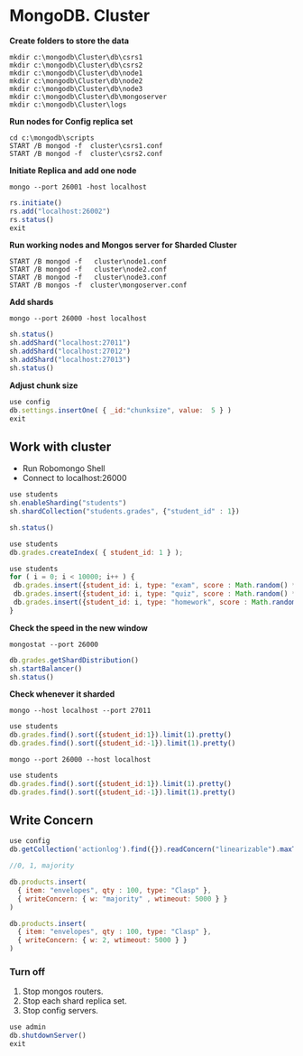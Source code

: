 # MongoDB. Cluster

**Create folders to store the data**

	mkdir c:\mongodb\Cluster\db\csrs1
	mkdir c:\mongodb\Cluster\db\csrs2
	mkdir c:\mongodb\Cluster\db\node1
	mkdir c:\mongodb\Cluster\db\node2
	mkdir c:\mongodb\Cluster\db\node3
	mkdir c:\mongodb\Cluster\db\mongoserver
	mkdir c:\mongodb\Cluster\logs


**Run nodes for Config replica set**

	cd c:\mongodb\scripts
	START /B mongod -f  cluster\csrs1.conf
	START /B mongod -f  cluster\csrs2.conf

**Initiate Replica and add one node**

	mongo --port 26001 -host localhost
 ```javascript
rs.initiate() 
rs.add("localhost:26002")
rs.status()
exit
 ```

**Run working nodes and Mongos server for Sharded Cluster**

	START /B mongod -f   cluster\node1.conf
	START /B mongod -f   cluster\node2.conf
	START /B mongod -f   cluster\node3.conf
	START /B mongos -f  cluster\mongoserver.conf

**Add shards**

	mongo --port 26000 -host localhost 
 ```javascript
sh.status()
sh.addShard("localhost:27011")
sh.addShard("localhost:27012")
sh.addShard("localhost:27013")
sh.status()
```
**Adjust chunk size**
 ```javascript
use config 
db.settings.insertOne( { _id:"chunksize", value:  5 } )
exit
```

## Work with cluster
 - Run Robomongo Shell
 - Connect to localhost:26000

 ```javascript
use students
sh.enableSharding("students")
sh.shardCollection("students.grades", {"student_id" : 1})

sh.status()

use students
db.grades.createIndex( { student_id: 1 } );

use students
for ( i = 0; i < 10000; i++ ) {
  db.grades.insert({student_id: i, type: "exam", score : Math.random() * 100 }); 
  db.grades.insert({student_id: i, type: "quiz", score : Math.random() * 100 }); 
  db.grades.insert({student_id: i, type: "homework", score : Math.random() * 100 });
}
```

**Check the speed in the new window**

	mongostat --port 26000 
	
 ```javascript
db.grades.getShardDistribution()
sh.startBalancer()
sh.status()
```

**Check whenever it sharded**
	
	mongo --host localhost --port 27011
 ```javascript
use students
db.grades.find().sort({student_id:1}).limit(1).pretty()
db.grades.find().sort({student_id:-1}).limit(1).pretty()
```

	mongo --port 26000 --host localhost
 ```javascript
use students
db.grades.find().sort({student_id:1}).limit(1).pretty()
db.grades.find().sort({student_id:-1}).limit(1).pretty() 
```


## Write Concern
 ```javascript
use config
db.getCollection('actionlog').find({}).readConcern("linearizable").maxTimeMS(10000)

//0, 1, majority

db.products.insert(
   { item: "envelopes", qty : 100, type: "Clasp" },
   { writeConcern: { w: "majority" , wtimeout: 5000 } }
)

db.products.insert(
   { item: "envelopes", qty : 100, type: "Clasp" },
   { writeConcern: { w: 2, wtimeout: 5000 } }
)
 ```
 
 
### Turn off

1. Stop mongos routers. 
2. Stop each shard replica set. 
3. Stop config servers.
 ```javascript
use admin
db.shutdownServer()
exit
```
 
 